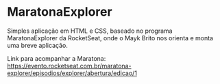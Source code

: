 # MaratonaExplorer
Simples aplicação em HTML e CSS, baseado no programa MaratonaExplorer da RocketSeat, onde o Mayk Brito nos orienta e monta uma breve aplicação.

Link para acompanhar a Maratona: https://evento.rocketseat.com.br/maratona-explorer/episodios/explorer/abertura/edicao/1
